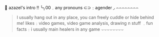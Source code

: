 
🍎  azazel's intro !!
╰╮00﹒any pronouns
⊂⊃﹕agender ◞
⌢⌢⌢⌢⌢⌢⌢⌢
> I usually hang out in any place, you can freely cuddle or hide behind me!
> likes﹕video games, video game analysis, drawing n stuff
﹒fun facts﹕i usually main healers in any game
⌣⌣⌣⌣⌣⌣⌣⌣
